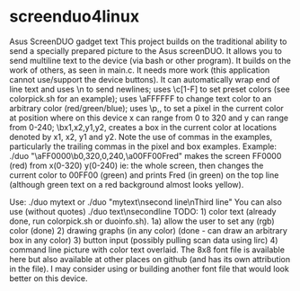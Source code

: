# screenduo4linux
Asus ScreenDUO gadget text
This project builds on the traditional ability to send a specially prepared picture to the Asus screenDUO.
It allows you to send multiline text to the device (via bash or other program).  It builds on the work of others,
as seen in main.c.  It needs more work (this application cannot use/support the device buttons).  It can
automatically wrap end of line text and uses \n to send newlines; uses \c[1-F] to set preset colors (see colorpick.sh for an example); uses \aFFFFFF to change text color to an arbitrary color (red/green/blue); uses \p<x>,<y>, to set a pixel in the current color at position <x><y> where on this device x can range from 0 to 320 and y can range from 0-240; \bx1,x2,y1,y2, creates a box in the current color at locations denoted by x1, x2, y1 and y2.  Note the use of commas in the examples, particularly the trailing commas in the pixel and box examples.
Example: ./duo "\aFF0000\b0,320,0,240,\a00FF00Fred" makes the screen FF0000 (red) from x(0-320) y(0-240) ie: the whole screen, then changes the current color to 00FF00 (green) and prints Fred (in green) on the top line (although green text on a red background almost looks yellow).

Use:  ./duo mytext   or  ./duo "mytext\nsecond line\nThird line"  You can also use (without quotes) ./duo text\nsecondline
TODO:  1) color text (already done, run colorpick.sh or duoinfo.sh).
       1a) allow the user to set any (rgb) color (done)
       2) drawing graphs (in any color) (done - can draw an arbitrary box in any color)
       3) button input (possibly pulling scan data using lirc)
       4) command line picture with color text overlaid.
The 8x8 font file is available here but also available at other places on github (and has its own attribution in the file).
I may consider using or building another font file that would look better on this device.
